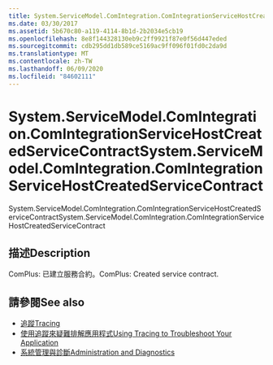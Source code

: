 ```yaml
---
title: System.ServiceModel.ComIntegration.ComIntegrationServiceHostCreatedServiceContract
ms.date: 03/30/2017
ms.assetid: 5b670c80-a119-4114-8b1d-2b2034e5cb19
ms.openlocfilehash: 8e8f144328130eb9c2ff9921f87e0f56d447eded
ms.sourcegitcommit: cdb295dd1db589ce5169ac9ff096f01fd0c2da9d
ms.translationtype: MT
ms.contentlocale: zh-TW
ms.lasthandoff: 06/09/2020
ms.locfileid: "84602111"
---
```

# <a name="systemservicemodelcomintegrationcomintegrationservicehostcreatedservicecontract"></a><span data-ttu-id="3da41-102">System.ServiceModel.ComIntegration.ComIntegrationServiceHostCreatedServiceContract</span><span class="sxs-lookup"><span data-stu-id="3da41-102">System.ServiceModel.ComIntegration.ComIntegrationServiceHostCreatedServiceContract</span></span>
<span data-ttu-id="3da41-103">System.ServiceModel.ComIntegration.ComIntegrationServiceHostCreatedServiceContract</span><span class="sxs-lookup"><span data-stu-id="3da41-103">System.ServiceModel.ComIntegration.ComIntegrationServiceHostCreatedServiceContract</span></span>  
  
## <a name="description"></a><span data-ttu-id="3da41-104">描述</span><span class="sxs-lookup"><span data-stu-id="3da41-104">Description</span></span>  
 <span data-ttu-id="3da41-105">ComPlus: 已建立服務合約。</span><span class="sxs-lookup"><span data-stu-id="3da41-105">ComPlus: Created service contract.</span></span>  
  
## <a name="see-also"></a><span data-ttu-id="3da41-106">請參閱</span><span class="sxs-lookup"><span data-stu-id="3da41-106">See also</span></span>

- [<span data-ttu-id="3da41-107">追蹤</span><span class="sxs-lookup"><span data-stu-id="3da41-107">Tracing</span></span>](index.md)
- [<span data-ttu-id="3da41-108">使用追蹤來疑難排解應用程式</span><span class="sxs-lookup"><span data-stu-id="3da41-108">Using Tracing to Troubleshoot Your Application</span></span>](using-tracing-to-troubleshoot-your-application.md)
- [<span data-ttu-id="3da41-109">系統管理與診斷</span><span class="sxs-lookup"><span data-stu-id="3da41-109">Administration and Diagnostics</span></span>](../index.md)

